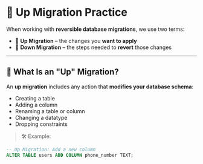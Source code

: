 # 🔼 Up Migration Practice

When working with **reversible database migrations**, we use two terms:

- 🔼 **Up Migration** – the changes you **want to apply**
- 🔽 **Down Migration** – the steps needed to **revert** those changes

---

## 🧱 What Is an "Up" Migration?

An **up migration** includes any action that **modifies your database schema**:

- Creating a table
- Adding a column
- Renaming a table or column
- Changing a datatype
- Dropping constraints

> 🛠 Example:

```sql
-- Up Migration: Add a new column
ALTER TABLE users ADD COLUMN phone_number TEXT;
